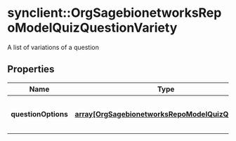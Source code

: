 # synclient::OrgSagebionetworksRepoModelQuizQuestionVariety

A list of variations of a question

## Properties
Name | Type | Description | Notes
------------ | ------------- | ------------- | -------------
**questionOptions** | [**array[OrgSagebionetworksRepoModelQuizQuestion]**](org.sagebionetworks.repo.model.quiz.Question.md) | A list of variations of a question | [optional] 


